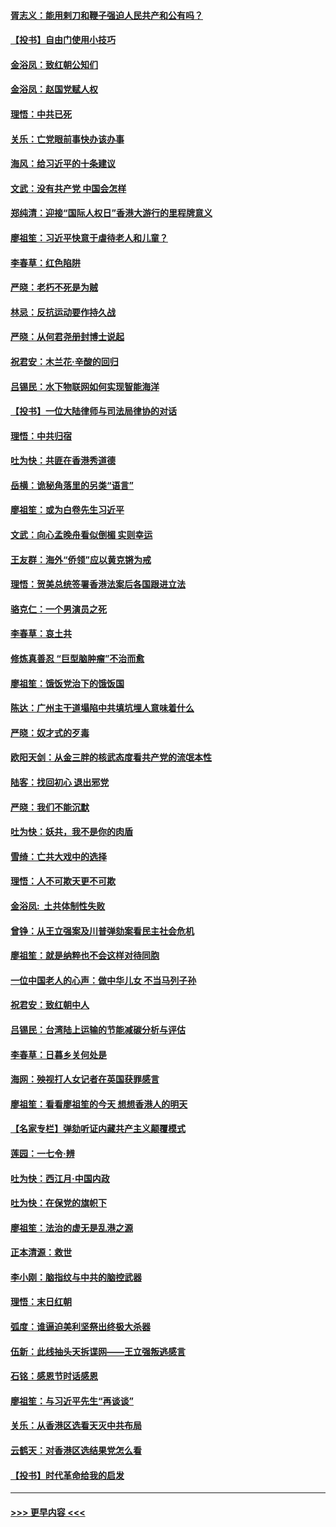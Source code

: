#### [胥志义：能用剌刀和鞭子强迫人民共产和公有吗？](../pages/nsc993/n11720569.md?t=12140111) 
#### [【投书】自由门使用小技巧](../pages/nsc993/n11720180.md?t=12140111) 
#### [金浴凤：致红朝公知们](../pages/nsc993/n11720563.md?t=12140111) 
#### [金浴凤：赵国党赋人权](../pages/nsc993/n11720533.md?t=12140111) 
#### [理悟：中共已死](../pages/nsc993/n11720233.md?t=12140111) 
#### [关乐：亡党眼前事快办该办事](../pages/nsc993/n11719160.md?t=12140111) 
#### [海风：给习近平的十条建议](../pages/nsc993/n11717616.md?t=12140111) 
#### [文武：没有共产党 中国会怎样](../pages/nsc993/n11717584.md?t=12140111) 
#### [郑纯清：迎接“国际人权日”香港大游行的里程牌意义](../pages/nsc993/n11717417.md?t=12140111) 
#### [廖祖笙：习近平快意于虐待老人和儿童？](../pages/nsc993/n11715313.md?t=12140111) 
#### [李春草：红色陷阱](../pages/nsc993/n11715029.md?t=12140111) 
#### [严晓：老朽不死是为贼](../pages/nsc993/n11712910.md?t=12140111) 
#### [林忌：反抗运动要作持久战](../pages/nsc993/n11712623.md?t=12140111) 
#### [严晓：从何君尧册封博士说起](../pages/nsc993/n11712465.md?t=12140111) 
#### [祝君安：木兰花·辛酸的回归](../pages/nsc993/n11712381.md?t=12140111) 
#### [吕锡民：水下物联网如何实现智能海洋](../pages/nsc993/n11711158.md?t=12140111) 
#### [【投书】一位大陆律师与司法局律协的对话](../pages/nsc993/n11709675.md?t=12140111) 
#### [理悟：中共归宿](../pages/nsc993/n11710059.md?t=12140111) 
#### [吐为快：共匪在香港秀道德](../pages/nsc993/n11709979.md?t=12140111) 
#### [岳横：诡秘角落里的另类“语言”](../pages/nsc993/n11709792.md?t=12140111) 
#### [廖祖笙：或为白卷先生习近平](../pages/nsc993/n11708330.md?t=12140111) 
#### [文武：向心孟晚舟看似倒楣 实则幸运](../pages/nsc993/n11708236.md?t=12140111) 
#### [王友群：海外“侨领”应以黄克锵为戒](../pages/nsc993/n11706176.md?t=12140111) 
#### [理悟：贺美总统签署香港法案后各国跟进立法](../pages/nsc993/n11706853.md?t=12140111) 
#### [骆克仁：一个男演员之死](../pages/nsc993/n11706677.md?t=12140111) 
#### [李春草：哀土共](../pages/nsc993/n11706255.md?t=12140111) 
#### [修炼真善忍 “巨型脑肿瘤”不治而愈](../pages/nsc993/n11705340.md?t=12140111) 
#### [廖祖笙：饿饭党治下的饿饭国](../pages/nsc993/n11705085.md?t=12140111) 
#### [陈达：广州主干道塌陷中共填坑埋人意味着什么](../pages/nsc993/n11705046.md?t=12140111) 
#### [严晓：奴才式的歹毒](../pages/nsc993/n11704826.md?t=12140111) 
#### [欧阳天剑：从金三胖的核武态度看共产党的流氓本性](../pages/nsc993/n11702238.md?t=12140111) 
#### [陆客：找回初心 退出邪党](../pages/nsc993/n11702213.md?t=12140111) 
#### [严晓：我们不能沉默](../pages/nsc993/n11702110.md?t=12140111) 
#### [吐为快：妖共，我不是你的肉盾](../pages/nsc993/n11701366.md?t=12140111) 
#### [雪绮：亡共大戏中的选择](../pages/nsc993/n11699922.md?t=12140111) 
#### [理悟：人不可欺天更不可欺](../pages/nsc993/n11699657.md?t=12140111) 
#### [金浴凤:  土共体制性失败](../pages/nsc993/n11699361.md?t=12140111) 
#### [曾铮：从王立强案及川普弹劾案看民主社会危机](../pages/nsc993/n11699318.md?t=12140111) 
#### [廖祖笙：就是纳粹也不会这样对待同胞](../pages/nsc993/n11697658.md?t=12140111) 
#### [一位中国老人的心声：做中华儿女 不当马列子孙](../pages/nsc993/n11697525.md?t=12140111) 
#### [祝君安：致红朝中人](../pages/nsc993/n11697518.md?t=12140111) 
#### [吕锡民：台湾陆上运输的节能减碳分析与评估](../pages/nsc993/n11694983.md?t=12140111) 
#### [李春草：日暮乡关何处是](../pages/nsc993/n11694805.md?t=12140111) 
#### [海网：殃视打人女记者在英国获罪感言](../pages/nsc993/n11693832.md?t=12140111) 
#### [廖祖笙：看看廖祖笙的今天 想想香港人的明天](../pages/nsc993/n11693707.md?t=12140111) 
#### [【名家专栏】弹劾听证内藏共产主义颠覆模式](../pages/nsc993/n11693563.md?t=12140111) 
#### [莲园：一七令‧辨](../pages/nsc993/n11692558.md?t=12140111) 
#### [吐为快：西江月·中国内政](../pages/nsc993/n11692071.md?t=12140111) 
#### [吐为快：在保党的旗帜下](../pages/nsc993/n11691188.md?t=12140111) 
#### [廖祖笙：法治的虚无是乱港之源](../pages/nsc993/n11690605.md?t=12140111) 
#### [正本清源：救世](../pages/nsc993/n11689134.md?t=12140111) 
#### [李小刚：脑指纹与中共的脑控武器](../pages/nsc993/n11688900.md?t=12140111) 
#### [理悟：末日红朝](../pages/nsc993/n11688829.md?t=12140111) 
#### [弧度：谁逼迫美利坚祭出终极大杀器](../pages/nsc993/n11688735.md?t=12140111) 
#### [伍新：此线抽头天拆谍网——王立强叛逃感言](../pages/nsc993/n11687981.md?t=12140111) 
#### [石铭：感恩节时话感恩](../pages/nsc993/n11687568.md?t=12140111) 
#### [廖祖笙：与习近平先生“再谈谈”](../pages/nsc993/n11687005.md?t=12140111) 
#### [关乐：从香港区选看天灭中共布局](../pages/nsc993/n11686647.md?t=12140111) 
#### [云鹤天：对香港区选结果党怎么看](../pages/nsc993/n11686216.md?t=12140111) 
#### [【投书】时代革命给我的启发](../pages/nsc993/n11684287.md?t=12140111) 

----
#### [ >>> 更早内容 <<< ](../indexes/nsc993-earlier.md)
